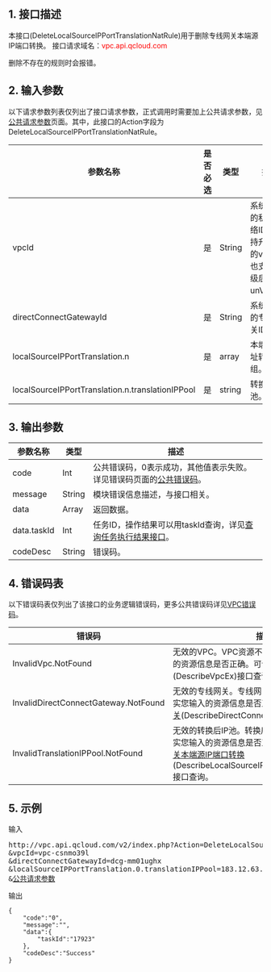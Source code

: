 ## 1. 接口描述
本接口(DeleteLocalSourceIPPortTranslationNatRule)用于删除专线网关本端源IP端口转换。
接口请求域名：<font style='color:red'>vpc.api.qcloud.com </font>

删除不存在的规则时会报错。
## 2. 输入参数
以下请求参数列表仅列出了接口请求参数，正式调用时需要加上公共请求参数，见<a href='/document/product/215/4772' title='公共请求参数'>公共请求参数</a>页面。其中，此接口的Action字段为DeleteLocalSourceIPPortTranslationNatRule。


| 参数名称 | 是否必选  | 类型 | 描述 |
|---------|---------|---------|---------|
| vpcId | 是 | String | 系统分配的私有网络ID，支持升级前的vpcId，也支持升级后的unVpcId。|
| directConnectGatewayId | 是 | String | 系统分配的专线网关ID。|
| localSourceIPPortTranslation.n  | 是 | array | 本端源地址转换数组。 |
| localSourceIPPortTranslation.n.translationIPPool  | 是 | string | 转换后IP池。 |


## 3. 输出参数

| 参数名称 | 类型 | 描述 |
|---------|---------|---------|
| code | Int | 公共错误码，0表示成功，其他值表示失败。详见错误码页面的<a href='/document/api/215/4781' title='公共错误码'>公共错误码</a>。|
| message | String | 模块错误信息描述，与接口相关。|
| data | Array | 返回数据。 |
| data.taskId | Int  | 任务ID，操作结果可以用taskId查询，详见<a href="/doc/api/245/%e6%9f%a5%e8%af%a2%e4%bb%bb%e5%8a%a1%e6%89%a7%e8%a1%8c%e7%bb%93%e6%9e%9c%e6%8e%a5%e5%8f%a3">查询任务执行结果接口</a>。 |
| codeDesc | String | 错误码。 |

## 4. 错误码表
  以下错误码表仅列出了该接口的业务逻辑错误码，更多公共错误码详见<a href="/doc/api/245/4924" title="VPC错误码">VPC错误码</a>。
 
| 错误码 | 描述 |
|---------|---------|
| InvalidVpc.NotFound | 无效的VPC。VPC资源不存在，请再次核实您输入的资源信息是否正确。可调用<a href="/doc/api/245/%e5%88%9b%e5%bb%ba%e7%a7%81%e6%9c%89%e7%bd%91%e7%bb%9c?viewType=preview" title="查询私有网络列表">查询私有网络列表</a>(DescribeVpcEx)接口查询。|
| InvalidDirectConnectGateway.NotFound | 无效的专线网关。专线网关资源不存在，请再次核实您输入的资源信息是否正确。可调用<a href="/doc/api/245/%e6%9f%a5%e8%af%a2%e4%b8%93%e7%ba%bf%e7%bd%91%e5%85%b3?viewType=preview" title="查询专线网关">查询专线网关</a>(DescribeDirectConnectGateway)接口查询。|
| InvalidTranslationIPPool.NotFound | 无效的转换后IP池。转换后IP池不存在，请再次核实您输入的资源信息是否正确。可调用<a href="/document/product/215/5193" title="查询专线网关本端源IP端口转换">查询专线网关本端源IP端口转换</a>(DescribeLocalSourceIPPortTranslationNatRule)接口查询。|

## 5. 示例
输入
<pre>
http://vpc.api.qcloud.com/v2/index.php?Action=DeleteLocalSourceIPPortTranslationNatRule
&vpcId=vpc-csnmo39l
&directConnectGatewayId=dcg-mm01ughx
&localSourceIPPortTranslation.0.translationIPPool=183.12.63.0-183.12.63.20
&<a href="/doc/api/229/6976">公共请求参数</a>
</pre>
输出
```
{
    "code":"0",
    "message":"",
    "data":{
        "taskId":"17923"
    },
    "codeDesc":"Success"
}
```

